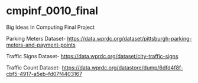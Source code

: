 # cmpinf_0010_final
Big Ideas In Computing Final Project

Parking Meters Dataset- https://data.wprdc.org/dataset/pittsburgh-parking-meters-and-payment-points

Traffic Signs Dataset- https://data.wprdc.org/dataset/city-traffic-signs

Traffic Count Dataset- https://data.wprdc.org/datastore/dump/6dfd4f8f-cbf5-4917-a5eb-fd07f4403167

